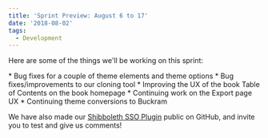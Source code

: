 ```yaml
---
title: 'Sprint Preview: August 6 to 17'
date: '2018-08-02'
tags:
  - Development
---
```


Here are some of the things we'll be working on this sprint:

\* Bug fixes for a couple of theme elements and theme options \* Bug fixes/improvements to
our cloning tool \* Improving the UX of the book Table of Contents on the book homepage \*
Continuing work on the Export page UX \* Continuing theme conversions to Buckram

We have also made our
[Shibboleth SSO Plugin](https://github.com/pressbooks/pressbooks-shibboleth-sso) public on
GitHub, and invite you to test and give us comments!
